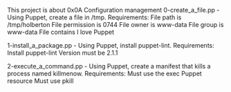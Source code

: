 This project is about 0x0A Configuration management
0-create_a_file.pp - Using Puppet, create a file in /tmp.
Requirements:
File path is /tmp/holberton
File permission is 0744
File owner is www-data
File group is www-data
File contains I love Puppet

1-install_a_package.pp - Using Puppet, install puppet-lint.
Requirements:
Install puppet-lint
Version must be 2.1.1

2-execute_a_command.pp - Using Puppet, create a manifest that kills a process named killmenow.
Requirements:
Must use the exec Puppet resource
Must use pkill
